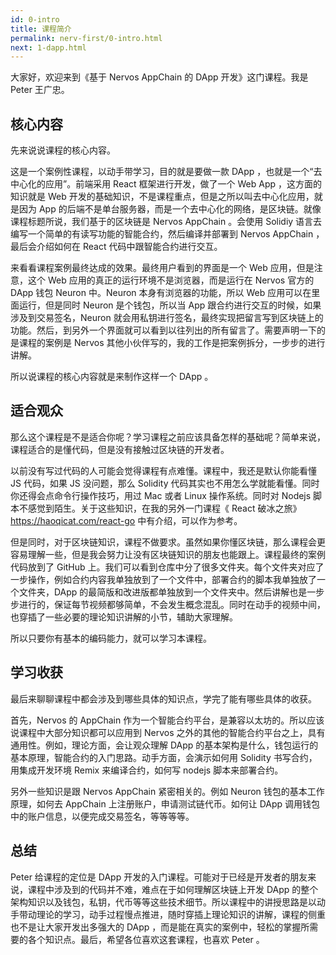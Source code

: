 ```yaml
---
id: 0-intro
title: 课程简介
permalink: nerv-first/0-intro.html
next: 1-dapp.html
---
```


大家好，欢迎来到《基于 Nervos AppChain 的 DApp 开发》这门课程。我是 Peter 王广忠。

## 核心内容

先来说说课程的核心内容。

这是一个案例性课程，以动手带学习，目的就是要做一款 DApp ，也就是一个“去中心化的应用”。前端采用 React 框架进行开发，做了一个 Web App ，这方面的知识就是 Web 开发的基础知识，不是课程重点，但是之所以叫去中心化应用，就是因为 App 的后端不是单台服务器，而是一个去中心化的网络，是区块链。就像课程标题所说，我们基于的区块链是 Nervos AppChain 。会使用 Solidiy 语言去编写一个简单的有读写功能的智能合约，然后编译并部署到 Nervos AppChain ，最后会介绍如何在 React 代码中跟智能合约进行交互。

来看看课程案例最终达成的效果。最终用户看到的界面是一个 Web 应用，但是注意，这个 Web 应用的真正的运行环境不是浏览器，而是运行在 Nervos 官方的 DApp 钱包 Neuron 中。Neuron 本身有浏览器的功能，所以 Web 应用可以在里面运行，但是同时 Neuron 是个钱包，所以当 App 跟合约进行交互的时候，如果涉及到交易签名，Neuron 就会用私钥进行签名，最终实现把留言写到区块链上的功能。然后，到另外一个界面就可以看到以往列出的所有留言了。需要声明一下的是课程的案例是 Nervos 其他小伙伴写的，我的工作是把案例拆分，一步步的进行讲解。

所以说课程的核心内容就是来制作这样一个 DApp 。

## 适合观众

那么这个课程是不是适合你呢？学习课程之前应该具备怎样的基础呢？简单来说，课程适合的是懂代码，但是没有接触过区块链的开发者。

以前没有写过代码的人可能会觉得课程有点难懂。课程中，我还是默认你能看懂 JS 代码，如果 JS 没问题，那么 Solidity 代码其实也不用怎么学就能看懂。同时你还得会点命令行操作技巧，用过 Mac 或者 Linux 操作系统。同时对 Nodejs 脚本不感觉到陌生。关于这些知识，在我的另外一门课程《 React 破冰之旅》https://haoqicat.com/react-go 中有介绍，可以作为参考。

但是同时，对于区块链知识，课程不做要求。虽然如果你懂区块链，那么课程会更容易理解一些，但是我会努力让没有区块链知识的朋友也能跟上。课程最终的案例代码放到了 GitHub 上。我们可以看到仓库中分了很多文件夹。每个文件夹对应了一步操作，例如合约内容我单独放到了一个文件中，部署合约的脚本我单独放了一个文件夹，DApp 的最简版和改进版都单独放到一个文件夹中。然后讲解也是一步步进行的，保证每节视频都够简单，不会发生概念混乱。同时在动手的视频中间，也穿插了一些必要的理论知识讲解的小节，辅助大家理解。

所以只要你有基本的编码能力，就可以学习本课程。

## 学习收获

最后来聊聊课程中都会涉及到哪些具体的知识点，学完了能有哪些具体的收获。

首先，Nervos 的 AppChain 作为一个智能合约平台，是兼容以太坊的。所以应该说课程中大部分知识都可以应用到 Nervos 之外的其他的智能合约平台之上，具有通用性。例如，理论方面，会让观众理解 DApp 的基本架构是什么，钱包运行的基本原理，智能合约的入门思路。动手方面，会演示如何用 Solidity 书写合约，用集成开发环境 Remix 来编译合约，如何写 nodejs 脚本来部署合约。

另外一些知识是跟 Nervos AppChain 紧密相关的。例如 Neuron 钱包的基本工作原理，如何去 AppChain 上注册账户，申请测试链代币。如何让 DApp 调用钱包中的账户信息，以便完成交易签名，等等等等。

## 总结

Peter 给课程的定位是 DApp 开发的入门课程。可能对于已经是开发者的朋友来说，课程中涉及到的代码并不难，难点在于如何理解区块链上开发 DApp 的整个架构知识以及钱包，私钥，代币等等这些技术细节。所以课程中的讲授思路是以动手带动理论的学习，动手过程慢点推进，随时穿插上理论知识的讲解，课程的侧重也不是让大家开发出多强大的 DApp ，而是能在真实的案例中，轻松的掌握所需要的各个知识点。最后，希望各位喜欢这套课程，也喜欢 Peter 。 
